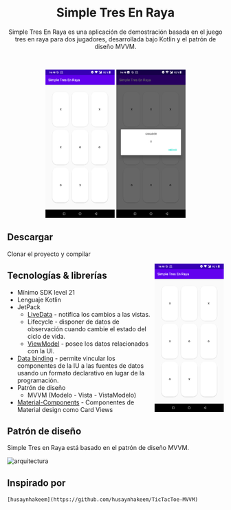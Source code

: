 <h1 align="center">Simple Tres En Raya</h1>

<p align="center">  
Simple Tres En Raya es una aplicación de demostración basada en el juego tres en raya para dos jugadores, desarrollada bajo Kotlin y el patrón de diseño MVVM. 
</p>
</br>

<p align="center">
<img src="/imagenes/imagen1.png" width="32%"/>
<img src="/imagenes/imagen2.png" width="32%"/>
</p>


## Descargar

Clonar el proyecto y compilar

<img src="/imagenes/imagen1.png" align="right" width="32%"/>

## Tecnologías & librerías

- Mínimo SDK level 21
- Lenguaje Kotlin
- JetPack
  - [LiveData](https://developer.android.com/topic/libraries/architecture/livedata.html) - notifica los cambios a las vistas.
  - Lifecycle - disponer de datos de observación cuando cambie el estado del ciclo de vida.
  - [ViewModel](https://developer.android.com/topic/libraries/architecture/viewmodel.html) - posee los datos relacionados con la UI.
- [Data binding](https://developer.android.com/topic/libraries/data-binding/index.html) - permite vincular los componentes de la IU a las fuentes de datos usando un formato declarativo en lugar de la programación.
- Patrón de diseño
  - MVVM (Modelo - Vista - VistaModelo)
- [Material-Components](https://github.com/material-components/material-components-android) - Componentes de Material design como Card Views

## Patrón de diseño

Simple Tres en Raya está basado en el patrón de diseño MVVM.

![arquitectura](https://miro.medium.com/max/2732/1*n8Jzac0o-EXS_3mVCv-qeg.png)

## Inspirado por
```xml
[husaynhakeem](https://github.com/husaynhakeem/TicTacToe-MVVM)
```
